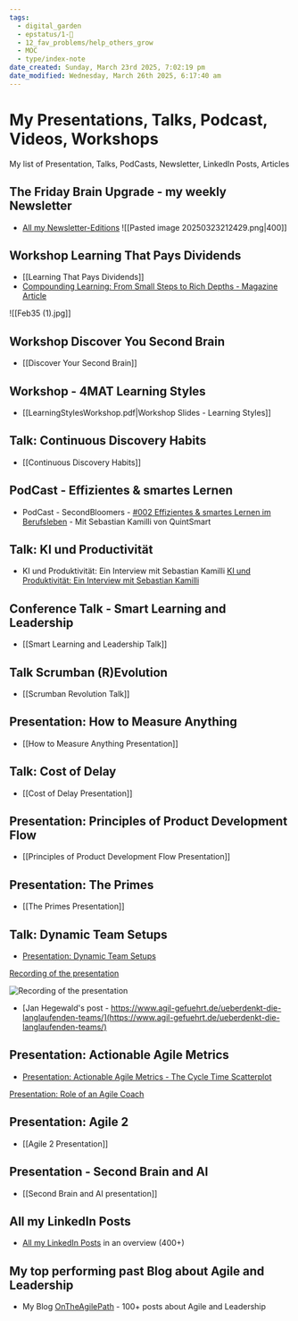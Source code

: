 ```yaml
---
tags:
  - digital_garden
  - epstatus/1-🌱
  - 12_fav_problems/help_others_grow
  - MOC
  - type/index-note
date_created: Sunday, March 23rd 2025, 7:02:19 pm
date_modified: Wednesday, March 26th 2025, 6:17:40 am
---
```

# My Presentations, Talks, Podcast, Videos, Workshops

My list of Presentation, Talks, PodCasts, Newsletter, LinkedIn Posts, Articles

## The Friday Brain Upgrade - my weekly Newsletter
- [All my Newsletter-Editions](https://pages.quintsmart.com/profile)
![[Pasted image 20250323212429.png|400]]

## Workshop Learning That Pays Dividends
- [[Learning That Pays Dividends]]
- [Compounding Learning: From Small Steps to Rich Depths - Magazine Article](https://leonardo.institute/SPARK/February2025/)

![[Feb35 (1).jpg]]

## Workshop Discover You Second Brain
- [[Discover Your Second Brain]]

## Workshop - 4MAT Learning Styles
- [[LearningStylesWorkshop.pdf|Workshop Slides - Learning Styles]]

## Talk: Continuous Discovery Habits
- [[Continuous Discovery Habits]]

## PodCast - Effizientes & smartes Lernen
- PodCast - SecondBloomers - [#002 Effizientes & smartes Lernen im Berufsleben](https://secondbloomers.letscast.fm/episode/002-effizientes-smartes-lernen-im-berufsleben-mit-sebastian-kamilli-von-quintsmart) - Mit Sebastian Kamilli von QuintSmart

## Talk: KI und Productivität
- KI und Produktivität: Ein Interview mit Sebastian Kamilli
[KI und Produktivität: Ein Interview mit Sebastian Kamilli](https://www.youtube.com/watch?v=KDhSoN8_GZg)

## Conference Talk - Smart Learning and Leadership
- [[Smart Learning and Leadership Talk]]

## Talk Scrumban (R)Evolution
- [[Scrumban Revolution Talk]]

## Presentation: How to Measure Anything
- [[How to Measure Anything Presentation]]

## Talk: Cost of Delay
- [[Cost of Delay Presentation]]

## Presentation: Principles of Product Development Flow
- [[Principles of Product Development Flow Presentation]]

## Presentation: The Primes
+ [[The Primes Presentation]]

## Talk: Dynamic Team Setups
- [Presentation: Dynamic Team Setups](https://www.slideshare.net/slideshow/dynamic-team-setups-manage-agile/69233157)

[Recording of the presentation](https://www.youtube.com/watch?v=roS2rCZJLfQ)

![Recording of the presentation](https://www.youtube.com/watch?v=roS2rCZJLfQ)

- [Jan Hegewald's post - https://www.agil-gefuehrt.de/ueberdenkt-die-langlaufenden-teams/](https://www.agil-gefuehrt.de/ueberdenkt-die-langlaufenden-teams/)

## Presentation: Actionable Agile Metrics
+ [Presentation: Actionable Agile Metrics - The Cycle Time Scatterplot](https://www.youtube.com/watch?v=ayPdUMZHpwA&list=PL6gSzfLOGxrJ--gB70BgHtiCKsAJKJ4Wb&index=2)

[Presentation: Role of an Agile Coach](https://youtu.be/x2HKzohWTBM?si=sbMg-bSbEJBOP3l0)

## Presentation: Agile 2

- [[Agile 2 Presentation]]


## Presentation - Second Brain and AI

- [[Second Brain and AI presentation]]

## All my LinkedIn Posts
- [All my LinkedIn Posts](https://digital-garden.ontheagilepath.net/linkedin) in an overview (400+)

## My top performing past Blog about Agile and Leadership
- My Blog [OnTheAgilePath](https://ontheagilepath.net/) - 100+ posts about Agile and Leadership